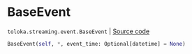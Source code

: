 # BaseEvent
`toloka.streaming.event.BaseEvent` | [Source code](https://github.com/Toloka/toloka-kit/blob/v1.2.1/src/streaming/event.py#L23)

```python
BaseEvent(self, *, event_time: Optional[datetime] = None)
```

